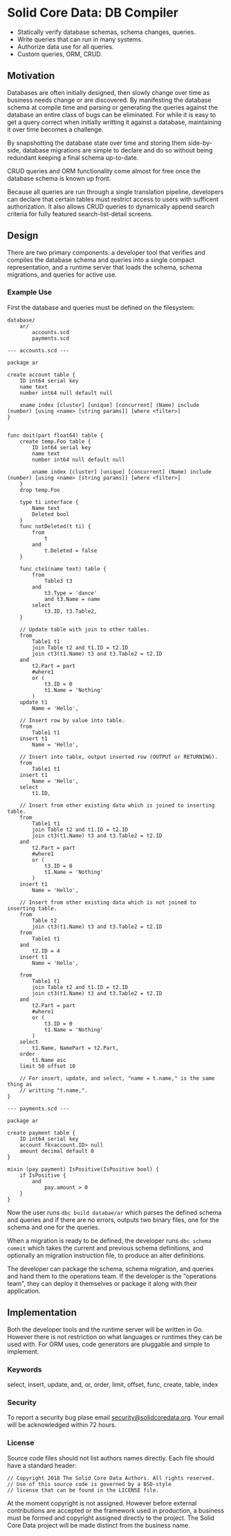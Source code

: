 # Solid Core Data: DB Compiler

 * Statically verify database schemas, schema changes, queries.
 * Write queries that can run in many systems.
 * Authorize data use for all queries.
 * Custom queries, ORM, CRUD.

## Motivation

Databases are often initially designed, then slowly change over time as business
needs change or are discovered. By manifesting the database schema at compile time
and parsing or generating the queries against the database an entire class of bugs
can be eliminated. For while it is easy to get a query correct when initially
writting it against a database, maintaining it over time becomes a challenge.

By snapshotting the database state over time and storing them side-by-side,
database migrations are simple to declare and do so without being redundant
keeping a final schema up-to-date.

CRUD queries and ORM functionality come almost for free once the database
schema is known up front.

Because all queries are run through a single translation pipeline, developers
can declare that certain tables must restrict access to users with sufficent
authorization. It also allows CRUD queries to dynamically append search criteria
for fully featured search-list-detail screens.

## Design

There are two primary components: a developer tool that verifies and compiles
the database schema and queries into a single compact representation, and a
runtime server that loads the schema, schema migrations, and queries for
active use.

### Example Use

First the database and queries must be defined on the filesystem:
```
database/
	ar/
		accounts.scd
		payments.scd

--- accounts.scd ---

package ar

create account table {
	ID int64 serial key
	name text
	number int64 null default null

	xname index [cluster] [unique] [concurrent] (Name) include (number) [using <name> [string params]] [where <filter>]
}


func doit(part float64) table {
	create temp.Foo table {
		ID int64 serial key
		name text
		number int64 null default null

		xname index [cluster] [unique] [concurrent] (Name) include (number) [using <name> [string params]] [where <filter>]
	}
	drop temp.Foo

	type ti interface {
		Name text
		Deleted bool
	}
	func notDeleted(t ti) {
		from
			t
		and
			t.Deleted = false
	}

	func cte1(name text) table {
		from
			Table3 t3
		and
			t3.Type = 'dance'
			and t3.Name = name
		select
			t3.ID, t3.Table2,
	}

	// Update table with join to other tables.
	from
		Table1 t1
		join Table t2 and t1.ID = t2.ID
		join ct3(t1.Name) t3 and t3.Table2 = t2.ID
	and
		t2.Part = part
		#where1
		or (
			t3.ID = 0
			t1.Name = 'Nothing'
		)
	update t1
		Name = 'Hello',
	
	// Insert row by value into table.
	from
		Table1 t1
	insert t1
		Name = 'Hello',
	
	// Insert into table, output inserted row (OUTPUT or RETURNING).
	from
		Table1 t1
	insert t1
		Name = 'Hello',
	select
		t1.ID,
	
	// Insert from other existing data which is joined to inserting table.
	from
		Table1 t1
		join Table t2 and t1.ID = t2.ID
		join ct3(t1.Name) t3 and t3.Table2 = t2.ID
	and
		t2.Part = part
		#where1
		or (
			t3.ID = 0
			t1.Name = 'Nothing'
		)
	insert t1
		Name = 'Hello',
	
	// Insert from other existing data which is not joined to inserting table.
	from
		Table t2
		join ct3(t1.Name) t3 and t3.Table2 = t2.ID
	from
		Table1 t1
	and
		t2.ID = 4
	insert t1
		Name = 'Hello',
	
	from
		Table1 t1
		join Table t2 and t1.ID = t2.ID
		join ct3(t1.Name) t3 and t3.Table2 = t2.ID
	and
		t2.Part = part
		#where1
		or (
			t3.ID = 0
			t1.Name = 'Nothing'
		)
	select
		t1.Name, NamePart = t2.Part,
	order
		t1.Name asc
	limit 50 offset 10
	
	// For insert, update, and select, "name = t.name," is the same thing as
	// writting "t.name,".
}

--- payments.scd ---

package ar

create payment table {
	ID int64 serial key
	account fk<account.ID> null
	amount decimal default 0
}

mixin (pay payment) IsPositive(IsPositive bool) {
	if IsPositive {
		and
			pay.amount > 0
	}
}
```

Now the user runs `dbc build databae/ar` which parses the defined
schema and queries and if there are no errors, outputs two binary files,
one for the schema and one for the queries.

When a migration is ready to be defined, the developer runs `dbc schema commit`
which takes the current and previous schema definitions, and optionally an
migration instruction file, to produce an alter definitions.

The developer can package the schema, schema migration, and queries and hand them
to the operations team. If the developer is the "operations team", they can
deploy it themselves or package it along with their application.

## Implementation

Both the developer tools and the runtime server will be written in Go. However
there is not restriction on what languages or runtimes they can be used with.
For ORM uses, code generators are pluggable and simple to implement.

### Keywords

select, insert, update, and, or, order, limit, offset,
func, create, table, index

### Security

To report a security bug plase email [security@solidcoredata.org](mailto:security@solidcoredata.org).
Your email will be acknowledged within 72 hours.

### License

Source code files should not list authors names directly.
Each file should have a standard header:
```
// Copyright 2018 The Solid Core Data Authors. All rights reserved.
// Use of this source code is governed by a BSD-style
// license that can be found in the LICENSE file.
```

At the moment copyright is not assigned. However before external contributions
are accepted or the framework used in production, a business must be formed
and copyright assigned directly to the project. The Solid Core Data project will
be made distinct from the business name.
